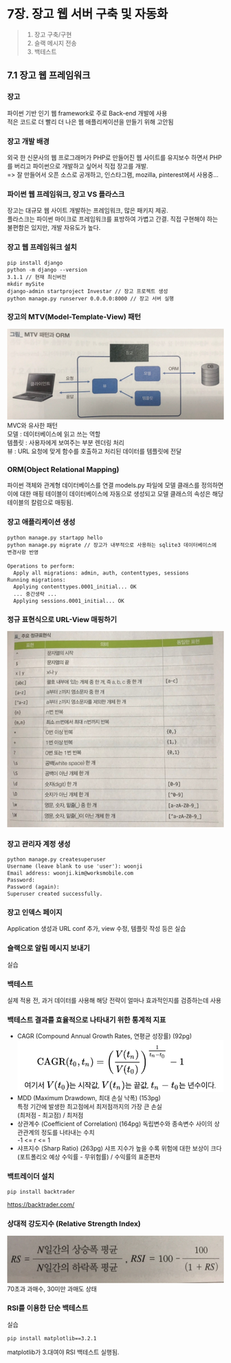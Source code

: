 # 7장. 장고 웹 서버 구축 및 자동화
> 1) 장고 구축/구현
> 2) 슬랙 메시지 전송
> 3) 백테스트
## 7.1 장고 웹 프레임워크
### 장고
파이썬 기반 인기 웹 framework로 주로 Back-end 개발에 사용  
적은 코드로 더 빨리 더 나은 웹 애플리케이션을 만들기 위해 고안됨

### 장고 개발 배경
외국 한 신문사의 웹 프로그래머가 PHP로 만들어진 웹 사이트를 유지보수 하면서 PHP를 버리고 파이썬으로 개발하고 싶어서 직접 장고를 개발.  
=> 잘 만들어서 오픈 소스로 공개하고, 인스타그램, mozilla, pinterest에서 사용중...

### 파이썬 웹 프레임워크, 장고 VS 플라스크
장고는 대규모 웹 사이트 개발하는 프레임워크, 많은 패키지 제공.  
플라스크는 파이썬 마이크로 프레임워크를 표방하여 가볍고 간결. 직접 구현해야 하는 불편함은 있지만, 개발 자유도가 높다.

### 장고 웹 프레임워크 설치
```
pip install django
python -m django --version
3.1.1 // 현재 최신버전
mkdir mySite
django-admin startproject Investar // 장고 프로젝트 생성
python manage.py runserver 0.0.0.0:8000 // 장고 서버 실행
```

### 장고의 MTV(Model-Template-View) 패턴
![django MTV 패턴](images/django_mtv.png)
MVC와 유사한 패턴  
모델 : 데이터베이스에 읽고 쓰는 역할  
템플릿 : 사용자에게 보여주는 부분 렌더링 처리  
뷰 : URL 요청에 맞게 함수를 호출하고 처리된 데이터를 템플릿에 전달

### ORM(Object Relational Mapping)
파이썬 객체와 관계형 데이터베이스를 연결
models.py 파일에 모델 클래스를 정의하면 이에 대한 매핑 테이블이 데이터베이스에 자동으로 생성되고 모델 클래스의 속성은 해당 테이블의 칼럼으로 매핑됨.

### 장고 애플리케이션 생성
```
python manage.py startapp hello
python manage.py migrate // 장고가 내부적으로 사용하는 sqlite3 데이터베이스에 변경사항 반영

Operations to perform:
  Apply all migrations: admin, auth, contenttypes, sessions
Running migrations:
  Applying contenttypes.0001_initial... OK
  ... 중간생략 ...
  Applying sessions.0001_initial... OK
```

### 정규 표현식으로 URL-View 매핑하기
![django url regex](images/regex.png)

### 장고 관리자 계정 생성
```
python manage.py createsuperuser
Username (leave blank to use 'user'): woonji
Email address: woonji.kim@worksmobile.com
Password: 
Password (again): 
Superuser created successfully.
```

### 장고 인덱스 페이지
Application 생성과 URL conf 추가, view 수정, 템플릿 작성 등은 실습

### 슬랙으로 알림 메시지 보내기
실습

### 백테스트
실제 적용 전, 과거 데이터를 사용해 해당 전략이 얼마나 효과적인지를 검증하는데 사용

### 백테스트 결과를 효율적으로 나타내기 위한 통계적 지표
- CAGR (Compound Annual Growth Rates, 연평균 성장률) (92pg)
![CAGR](images/CAGR.jpg)
- MDD (Maximum Drawdown, 최대 손실 낙폭) (153pg)  
특정 기간에 발생한 최고점에서 최저점까지의 가장 큰 손실  
(최저점 - 최고점) / 최저점
- 상관계수 (Coefficient of Correlation) (164pg)
독립변수와 종속변수 사이의 상관관계의 정도를 나타내는 수치  
-1 <= r <= 1
- 샤프지수 (Sharp Ratio) (263pg)
샤프 지수가 높을 수록 위험에 대한 보상이 크다  
(포트폴리오 예상 수익률 - 무위험률) / 수익률의 표준편차

### 백트레이더 설치
```
pip install backtrader
```
https://backtrader.com/

### 상대적 강도지수 (Relative Strength Index)
![RSI](images/RSI.png)
70초과 과매수, 30미만 과매도 상태

### RSI를 이용한 단순 백테스트
실습

```
pip install matplotlib==3.2.1
```
matplotlib가 3.대여야 RSI 백테스트 실행됨.